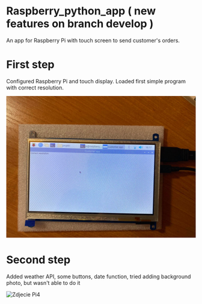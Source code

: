 # Raspberry_python_app  ( new features on branch develop ) 
An app for Raspberry Pi with touch screen to send customer's orders. 

# First step 

Configured Raspberry Pi and touch display. Loaded first simple program with correct resolution. 

![Zdjecie Pi4](photos/pi_photo.jpg)

# Second step

Added weather API, some buttons, date function, tried adding background photo, but wasn't able to do it

![Zdjecie Pi4](photos/app_2.jpg)

